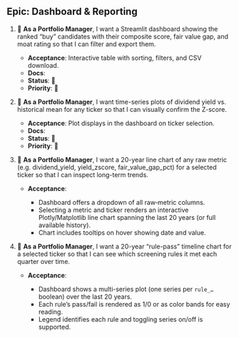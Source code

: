 ## Epic: Dashboard & Reporting

1. 🔴 **As a Portfolio Manager**, I want a Streamlit dashboard showing the ranked “buy” candidates with their composite score, fair value gap, and moat rating so that I can filter and export them.

   * **Acceptance**: Interactive table with sorting, filters, and CSV download.
   * **Docs**: 
   * **Status**: 🔴 
   * **Priority**: 🔴

2. 🔴 **As a Portfolio Manager**, I want time-series plots of dividend yield vs. historical mean for any ticker so that I can visually confirm the Z-score.

   * **Acceptance**: Plot displays in the dashboard on ticker selection.
   * **Docs**: 
   * **Status**: 🔴 
   * **Priority**: 🔴

3. 🔴 **As a Portfolio Manager**, I want a 20-year line chart of any raw metric (e.g. dividend\_yield, yield\_zscore, fair\_value\_gap\_pct) for a selected ticker so that I can inspect long-term trends.

   * **Acceptance**:

     * Dashboard offers a dropdown of all raw‐metric columns.
     * Selecting a metric and ticker renders an interactive Plotly/Matplotlib line chart spanning the last 20 years (or full available history).
     * Chart includes tooltips on hover showing date and value.

4. 🔴 **As a Portfolio Manager**, I want a 20-year “rule-pass” timeline chart for a selected ticker so that I can see which screening rules it met each quarter over time.

   * **Acceptance**:

     * Dashboard shows a multi-series plot (one series per `rule_…` boolean) over the last 20 years.
     * Each rule’s pass/fail is rendered as 1/0 or as color bands for easy reading.
     * Legend identifies each rule and toggling series on/off is supported.
